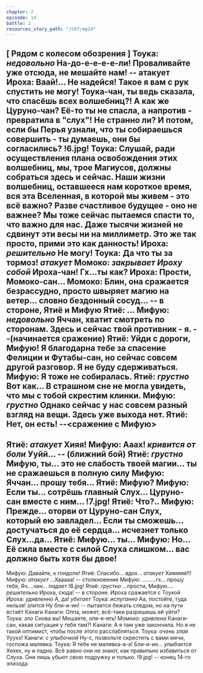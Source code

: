 ```yaml
---
chapter: 7
episode: 14
battle: 2
resources_story_path: "/ch7/ep14"
---
```

[ Рядом с колесом обозрения ]
Тоука: *недовольно* На-до-е-е-е-е-ли! Проваливайте уже отсюда, не мешайте нам!
-- атакует
Ироха: Ваай!... Не надейся! Такое я вам с рук спустить не могу! Тоука-чан, ты ведь сказала, что спасёшь всех волшебниц?! А как же Цуруно-чан? Её-то ты не спасла, а напротив - превратила в "слух"! Не странно ли? И потом, если бы Перья узнали, что ты собираешься совершить - ты думаешь, они бы согласились?
!6.jpg!
Тоука: Слушай, ради осуществления плана освобождения этих волшебниц, мы, трое Магиусов, должны собраться здесь и сейчас. Наши жизни волшебниц, оставшееся нам короткое время, вся эта Вселенная, в которой мы живем - это всё важно? Разве счастливое будущее - оно не важнее? Мы тоже сейчас пытаемся спасти то, что важно для нас. Даже тысячи жизней не сдвинут эти весы ни на миллиметр. Это же так просто, прими это как данность!
Ироха: *решительно* Не могу!
Тоука: Да что ты за тормоз! *атакует*
Момоко: *закрывает Ироху собой* Ироха-чан! Гх...ты как?
Ироха: Прости, Момоко-сан...
Момоко: Блин, она сражается безрассудно, просто швыряет магию на ветер... словно бездонный сосуд...
-- в стороне, Ятиё и Мифую
Ятиё: ...
Мифую: *недовольно* Яччан, хватит смотреть по сторонам. Здесь и сейчас твой противник - я.
--(начинается сражение)
Ятиё: Уйди с дороги, Мифую! Я благодарна тебе за спасение Фелиции и Футабы-сан, но сейчас совсем другой разговор. Я не буду сдерживаться.
Мифую: Я тоже не собиралась.
Ятиё: *грустно* Вот как... В страшном сне не могла увидеть, что мы с тобой скрестим клинки.
Мифую: *грустно* Однако сейчас у нас совсем разный взгляд на вещи. Здесь уже выхода нет.
Ятиё: Нет, он есть!
--<сражение с Мифую>
--
Ятиё: *атакует* Хияя!
Мифую: Ааах! *кривится от боли* Ууйй...
-- (ближний бой)
Ятиё: *грустно* Мифую, ты... это не слабость твоей магии... ты не сражаешься в полную силу
Мифую: Яччан... прошу тебя...
Ятиё: Мифую?
Мифую: Если ты... сотрёшь главный Слух... Цуруно-сан вместе с ним...
!7.jpg!
Ятиё: Что?..
Мифую: Прежде... оторви от Цуруно-сан Слух, который ею завладел... Если ты сможешь... достучаться до её сердца... исчезнет только Слух...да...
Ятиё: Мифую... ты...
Мифую: Но... Её сила вместе с силой Слуха слишком... вас должно быть хотя бы двое!
--
Мифую: Давайте, к гондоле!
Ятиё: Спасибо... *вдох*... *атакует* Хияяяяя!!!
Мифую: *атакует* ...Хааааа!
-- столкновение
Мифую: .........гх... прошу тебя, Яч....чан... *падает*
!8.jpg!
Ятиё: *грустно* ...прости, Мифую.... *решительно* Ироха, сюда!
-- в стороне. Ироха сражается с Тоукой
Ироха: *удивленно* А, да! *убегает*
Тоука: *испуганно* Аа, постойте, туда нельзя! *злится* Ну бли-и-ин!
-- пытается бежать следом, но на пути встаёт Канаги
Канаги: Оппа, может, всё-таки разрешишь ей уйти?
Тоука: *зло* Снова вы! Мешаете, опя-я-ять!
Момоко: *удивлена* Канаги-сан, какая ситуация у тебя там?!
Канаги: А я там уже закончила. Но я не такой оптимист, чтобы после этого расслабляться.
Тоука: *очень злая* Ууухх!
Канаги: *с улыбочкой* Ну-с, позвольте скрестить с вами мечи, госпожа малявка.
Тоука: Я тебе не малявка-а-а! Бли-и-ин... *улыбается* Хехех, ну и ладно. Всё равно они не знают, как правильно избавиться от Слуха. Они лишь убьют свою подружку и только.
!9.jpg!
-- конец 14-го эпизода
